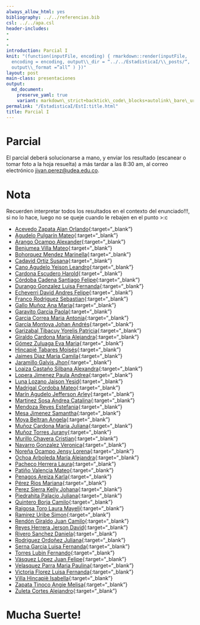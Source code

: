 ```yaml
---
always_allow_html: yes
bibliography: ../../referencias.bib
csl: ../../apa.csl
header-includes:
- 
- 
- 
introduction: Parcial I
knit: "(function(inputFile, encoding) { rmarkdown::render(inputFile,
  encoding = encoding, output\\_dir = “../../EstadisticaI/\\_posts/“,
  output\\_format =”all” ) })"
layout: post
main-class: presentaciones
output:
  md_document:
    preserve_yaml: true
    variant: markdown\_strict+backtick\_code\_blocks+autolink\_bare\_uris+ascii\_identifiers+tex\_math\_single\_backslash
permalink: "/EstadisticaI/EstI:title.html"
title: Parcial I
---
```








# Parcial

El parcial deberá solucionarse a mano, y enviar los resultado (escanear
o tomar foto a la hoja resuelta) a más tardar a las 8:30 am, al correo
electrónico <a target="_blank" href="mailto:jivan.perez@udea.edu.co">
jivan.perez@udea.edu.co</a>.

# Nota

Recuerden interpretar todos los resultados en el contexto del
enunciado!!!, si no lo hace, luego no se queje cuando le rebajen en el
punto &gt;:c

-   [Acevedo Zapata Alan
    Orlando](https://github.com/jiperezga/jiperezga.github.io/raw/master/Dataset/Parcial/P1152220366.xlsx){:target=“\_blank”}
-   [Agudelo Pulgarín
    Mateo](https://github.com/jiperezga/jiperezga.github.io/raw/master/Dataset/Parcial/P1020471882.xlsx){:target=“\_blank”}
-   [Arango Ocampo
    Alexander](https://github.com/jiperezga/jiperezga.github.io/raw/master/Dataset/Parcial/P1021803535.xlsx){:target=“\_blank”}
-   [Benjumea Villa
    Mateo](https://github.com/jiperezga/jiperezga.github.io/raw/master/Dataset/Parcial/P1193526570.xlsx){:target=“\_blank”}
-   [Bohorquez Mendez
    Marinella](https://github.com/jiperezga/jiperezga.github.io/raw/master/Dataset/Parcial/P1007528579.xlsx){:target=“\_blank”}
-   [Cadavid Ortiz
    Susana](https://github.com/jiperezga/jiperezga.github.io/raw/master/Dataset/Parcial/P1000885105.xlsx){:target=“\_blank”}
-   [Cano Agudelo Yeison
    Leandro](https://github.com/jiperezga/jiperezga.github.io/raw/master/Dataset/Parcial/P1035869894.xlsx){:target=“\_blank”}
-   [Cardona Escudero
    Harold](https://github.com/jiperezga/jiperezga.github.io/raw/master/Dataset/Parcial/P1036681549.xlsx){:target=“\_blank”}
-   [Córdoba Cadena Santiago
    Felipe](https://github.com/jiperezga/jiperezga.github.io/raw/master/Dataset/Parcial/P1004236627.xlsx){:target=“\_blank”}
-   [Durango Gonzalez Luisa
    Fernanda](https://github.com/jiperezga/jiperezga.github.io/raw/master/Dataset/Parcial/P1020495523.xlsx){:target=“\_blank”}
-   [Echeverri David Andres
    Felipe](https://github.com/jiperezga/jiperezga.github.io/raw/master/Dataset/Parcial/P1000296059.xlsx){:target=“\_blank”}
-   [Franco Rodriguez
    Sebastian](https://github.com/jiperezga/jiperezga.github.io/raw/master/Dataset/Parcial/P1037237922.xlsx){:target=“\_blank”}
-   [Gallo Muñoz Ana
    Maria](https://github.com/jiperezga/jiperezga.github.io/raw/master/Dataset/Parcial/P1036782913.xlsx){:target=“\_blank”}
-   [Garavito Garcia
    Paola](https://github.com/jiperezga/jiperezga.github.io/raw/master/Dataset/Parcial/P1152468344.xlsx){:target=“\_blank”}
-   [Garcia Correa Maria
    Antonia](https://github.com/jiperezga/jiperezga.github.io/raw/master/Dataset/Parcial/P1000417107.xlsx){:target=“\_blank”}
-   [García Montoya Johan
    Andrés](https://github.com/jiperezga/jiperezga.github.io/raw/master/Dataset/Parcial/P1017248422.xlsx){:target=“\_blank”}
-   [Garizabal Tibacuy Yorelis
    Patricia](https://github.com/jiperezga/jiperezga.github.io/raw/master/Dataset/Parcial/P1035435796.xlsx){:target=“\_blank”}
-   [Giraldo Cardona Maria
    Alejandra](https://github.com/jiperezga/jiperezga.github.io/raw/master/Dataset/Parcial/P1007374227.xlsx){:target=“\_blank”}
-   [Gómez Zuluaga Eva
    Maria](https://github.com/jiperezga/jiperezga.github.io/raw/master/Dataset/Parcial/P1234989002.xlsx){:target=“\_blank”}
-   [Hincapié Tabares
    Moisés](https://github.com/jiperezga/jiperezga.github.io/raw/master/Dataset/Parcial/P1017242109.xlsx){:target=“\_blank”}
-   [Jaimes Diaz Maria
    Camila](https://github.com/jiperezga/jiperezga.github.io/raw/master/Dataset/Parcial/P1000533983.xlsx){:target=“\_blank”}
-   [Jaramillo Galvis
    Jhon](https://github.com/jiperezga/jiperezga.github.io/raw/master/Dataset/Parcial/P1004347892.xlsx){:target=“\_blank”}
-   [Loaiza Castaño Silbana
    Alexandra](https://github.com/jiperezga/jiperezga.github.io/raw/master/Dataset/Parcial/P43876694.xlsx){:target=“\_blank”}
-   [Lopera Jimenez Paula
    Andrea](https://github.com/jiperezga/jiperezga.github.io/raw/master/Dataset/Parcial/P1001368406.xlsx){:target=“\_blank”}
-   [Luna Lozano Jaison
    Yesid](https://github.com/jiperezga/jiperezga.github.io/raw/master/Dataset/Parcial/P1010134743.xlsx){:target=“\_blank”}
-   [Madrigal Cordoba
    Mateo](https://github.com/jiperezga/jiperezga.github.io/raw/master/Dataset/Parcial/P1000189381.xlsx){:target=“\_blank”}
-   [Marín Agudelo Jefferson
    Arley](https://github.com/jiperezga/jiperezga.github.io/raw/master/Dataset/Parcial/P1017227638.xlsx){:target=“\_blank”}
-   [Martinez Sosa Andrea
    Catalina](https://github.com/jiperezga/jiperezga.github.io/raw/master/Dataset/Parcial/P1017159829.xlsx){:target=“\_blank”}
-   [Mendoza Reyes
    Estefania](https://github.com/jiperezga/jiperezga.github.io/raw/master/Dataset/Parcial/P1000393614.xlsx){:target=“\_blank”}
-   [Mesa Jimenez
    Samantha](https://github.com/jiperezga/jiperezga.github.io/raw/master/Dataset/Parcial/P1037669405.xlsx){:target=“\_blank”}
-   [Moya Beltran
    Angela](https://github.com/jiperezga/jiperezga.github.io/raw/master/Dataset/Parcial/P1006827132.xlsx){:target=“\_blank”}
-   [Muñoz Cardona Maria
    Juliana](https://github.com/jiperezga/jiperezga.github.io/raw/master/Dataset/Parcial/P1000444797.xlsx){:target=“\_blank”}
-   [Muñoz Torres
    Jurany](https://github.com/jiperezga/jiperezga.github.io/raw/master/Dataset/Parcial/P1017260249.xlsx){:target=“\_blank”}
-   [Murillo Chavera
    Cristian](https://github.com/jiperezga/jiperezga.github.io/raw/master/Dataset/Parcial/P1214713668.xlsx){:target=“\_blank”}
-   [Navarro Gonzalez
    Veronica](https://github.com/jiperezga/jiperezga.github.io/raw/master/Dataset/Parcial/P1003290622.xlsx){:target=“\_blank”}
-   [Noreña Ocampo Jensy
    Lorena](https://github.com/jiperezga/jiperezga.github.io/raw/master/Dataset/Parcial/P1037666245.xlsx){:target=“\_blank”}
-   [Ochoa Arboleda María
    Alejandra](https://github.com/jiperezga/jiperezga.github.io/raw/master/Dataset/Parcial/P1000291035.xlsx){:target=“\_blank”}
-   [Pacheco Herrera
    Laura](https://github.com/jiperezga/jiperezga.github.io/raw/master/Dataset/Parcial/P1036678548.xlsx){:target=“\_blank”}
-   [Patiño Valencia
    Mateo](https://github.com/jiperezga/jiperezga.github.io/raw/master/Dataset/Parcial/P1037649063.xlsx){:target=“\_blank”}
-   [Penagos Areiza
    Karla](https://github.com/jiperezga/jiperezga.github.io/raw/master/Dataset/Parcial/P1001028460.xlsx){:target=“\_blank”}
-   [Pérez Rios
    Mariana](https://github.com/jiperezga/jiperezga.github.io/raw/master/Dataset/Parcial/P1036686814.xlsx){:target=“\_blank”}
-   [Perez Sierra Kelly
    Johana](https://github.com/jiperezga/jiperezga.github.io/raw/master/Dataset/Parcial/P1035880049.xlsx){:target=“\_blank”}
-   [Piedrahita Palacio
    Juliana](https://github.com/jiperezga/jiperezga.github.io/raw/master/Dataset/Parcial/P1001456425.xlsx){:target=“\_blank”}
-   [Quintero Borja
    Camilo](https://github.com/jiperezga/jiperezga.github.io/raw/master/Dataset/Parcial/P1214741162.xlsx){:target=“\_blank”}
-   [Raigosa Toro Laura
    Mayeli](https://github.com/jiperezga/jiperezga.github.io/raw/master/Dataset/Parcial/P1152463340.xlsx){:target=“\_blank”}
-   [Ramirez Uribe
    Simon](https://github.com/jiperezga/jiperezga.github.io/raw/master/Dataset/Parcial/P1037667721.xlsx){:target=“\_blank”}
-   [Rendón Giraldo Juan
    Camilo](https://github.com/jiperezga/jiperezga.github.io/raw/master/Dataset/Parcial/P1001525914.xlsx){:target=“\_blank”}
-   [Reyes Herrera Jerson
    David](https://github.com/jiperezga/jiperezga.github.io/raw/master/Dataset/Parcial/P1030653675.xlsx){:target=“\_blank”}
-   [Rivero Sanchez
    Daniela](https://github.com/jiperezga/jiperezga.github.io/raw/master/Dataset/Parcial/P1003077941.xlsx){:target=“\_blank”}
-   [Rodriguez Ordoñez
    Juliana](https://github.com/jiperezga/jiperezga.github.io/raw/master/Dataset/Parcial/P1002961486.xlsx){:target=“\_blank”}
-   [Serna Garcia Luisa
    Fernanda](https://github.com/jiperezga/jiperezga.github.io/raw/master/Dataset/Parcial/P1001755948.xlsx){:target=“\_blank”}
-   [Torres Lubin
    Fernando](https://github.com/jiperezga/jiperezga.github.io/raw/master/Dataset/Parcial/P71388332.xlsx){:target=“\_blank”}
-   [Vásquez López Juan
    Felipe](https://github.com/jiperezga/jiperezga.github.io/raw/master/Dataset/Parcial/P1128444892.xlsx){:target=“\_blank”}
-   [Velasquez Parra Maria
    Paulina](https://github.com/jiperezga/jiperezga.github.io/raw/master/Dataset/Parcial/P1000295879.xlsx){:target=“\_blank”}
-   [Victoria Florez Luisa
    Fernanda](https://github.com/jiperezga/jiperezga.github.io/raw/master/Dataset/Parcial/P1192779829.xlsx){:target=“\_blank”}
-   [Villa Hincapiè
    Isabella](https://github.com/jiperezga/jiperezga.github.io/raw/master/Dataset/Parcial/P1000410842.xlsx){:target=“\_blank”}
-   [Zapata Tinoco Angie
    Melisa](https://github.com/jiperezga/jiperezga.github.io/raw/master/Dataset/Parcial/P1152457136.xlsx){:target=“\_blank”}
-   [Zuleta Cortes
    Alejandro](https://github.com/jiperezga/jiperezga.github.io/raw/master/Dataset/Parcial/P1001481021.xlsx){:target=“\_blank”}

<h1>
Mucha Suerte!
</h1>
